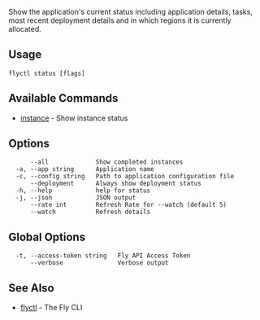 Show the application's current status including application
details, tasks, most recent deployment details and in which regions it is
currently allocated.


## Usage
~~~
flyctl status [flags]
~~~

## Available Commands
* [instance](/docs/flyctl/status-instance/)	 - Show instance status

## Options

~~~
      --all             Show completed instances
  -a, --app string      Application name
  -c, --config string   Path to application configuration file
      --deployment      Always show deployment status
  -h, --help            help for status
  -j, --json            JSON output
      --rate int        Refresh Rate for --watch (default 5)
      --watch           Refresh details
~~~

## Global Options

~~~
  -t, --access-token string   Fly API Access Token
      --verbose               Verbose output
~~~

## See Also

* [flyctl](/docs/flyctl/help/)	 - The Fly CLI

